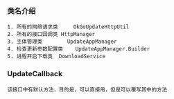### 类名介绍
    1. 所有的网络请求类 	OkGoUpdateHttpUtil
    2. 所有的接口回调类	HttpManager
    3. 主体管理类		UpdateAppManager
    4. 检查更新参数配置类	UpdateAppManager.Builder
    5. 进程开启下载类	DownloadService

### UpdateCallback
    该接口中有默认方法，目的是，可以直接用，但是可以覆写其中的方法